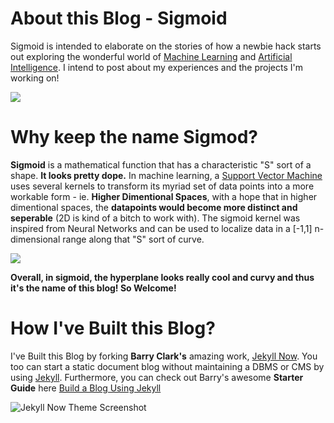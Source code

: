 
# About this Blog - Sigmoid

Sigmoid is intended to elaborate on the stories of how a newbie hack starts out exploring the wonderful world of [Machine Learning](https://www.blog.google/topics/machine-learning/) and [Artificial Intelligence](https://www.independent.co.uk/life-style/gadgets-and-tech/news/norman-psychopath-ai-bias-mit-artificial-intelligence-reddit-a8389011.html). I intend to post about my experiences and the projects I'm working on! 

<img src="https://www.kdnuggets.com/wp-content/uploads/machine-learning-everywhere.jpg"/>

# Why keep the name Sigmod? 

**Sigmoid** is a mathematical function that has a characteristic "S" sort of a shape. **It looks pretty dope.** In machine learning, a [Support Vector Machine](https://www.youtube.com/watch?v=g8D5YL6cOSE) uses several kernels to transform its myriad set of data points into a more workable form - ie. **Higher Dimentional Spaces**, with a hope that in higher dimentional spaces, the **datapoints would become more distinct and seperable** (2D is kind of a bitch to work with). The sigmoid kernel was inspired from Neural Networks and can be used to localize data in a [-1,1] n-dimensional range along that "S" sort of curve. 

<img src="https://www.researchgate.net/profile/Stephane_Canu2/publication/220842846/figure/fig1/AS:393978533957633@1470943210070/Figure-SVM-cost-function-with-sigmoid-kernel-illustrated-for-2-support-vectors-The.ppm"/>

**Overall, in sigmoid, the hyperplane looks really cool and curvy and thus it's the name of this blog! So Welcome!**    

# How I've Built this Blog? 

I've Built this Blog by forking **Barry Clark's** amazing work, [Jekyll Now](https://github.com/jekyll/jekyll). You too can start a static document blog without maintaining a DBMS or CMS by using [Jekyll](https://jekyllrb.com/). Furthermore, you can check out Barry's awesome **Starter Guide** here [Build a Blog Using Jekyll](https://www.smashingmagazine.com/2014/08/build-blog-jekyll-github-pages/)

![Jekyll Now Theme Screenshot](/images/jekyll-now-theme-screenshot.jpg "Jekyll Now Theme Screenshot")

